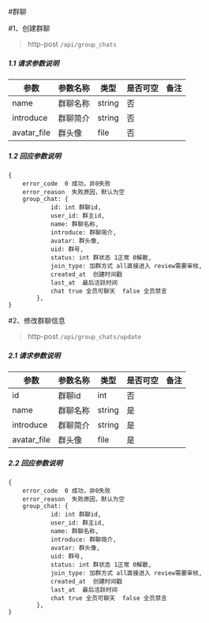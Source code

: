 #群聊

#1、创建群聊

> http-post ```/api/group_chats```
##### 1.1 请求参数说明
|参数|参数名称|类型|是否可空|备注
|---|---|---|---|---
|name|群聊名称|string|否||
|introduce|群聊简介|string|否||
|avatar_file|群头像|file|否|||

##### 1.2 回应参数说明
```
{
    error_code  0 成功，非0失败
    error_reason  失败原因，默认为空
    group_chat: {
            id: int 群聊id,
            user_id: 群主id,
            name: 群聊名称,
            introduce: 群聊简介,
            avatar: 群头像,
            uid: 群号,
            status: int 群状态 1正常 0解散,
            join_type: 加群方式 all直接进入 review需要审核,
            created_at  创建时间戳
            last_at  最后活跃时间
            chat true 全员可聊天  false 全员禁言
        },     
}
```
#2、修改群聊信息

> http-post ```/api/group_chats/update```
##### 2.1 请求参数说明
|参数|参数名称|类型|是否可空|备注
|---|---|---|---|---
|id|群聊id|int|否||
|name|群聊名称|string|是||
|introduce|群聊简介|string|是||
|avatar_file|群头像|file|是|||

##### 2.2 回应参数说明
```
{
    error_code  0 成功，非0失败
    error_reason  失败原因，默认为空
    group_chat: {
            id: int 群聊id,
            user_id: 群主id,
            name: 群聊名称,
            introduce: 群聊简介,
            avatar: 群头像,
            uid: 群号,
            status: int 群状态 1正常 0解散,
            join_type: 加群方式 all直接进入 review需要审核,
            created_at  创建时间戳
            last_at  最后活跃时间
            chat true 全员可聊天  false 全员禁言
        },     
}
```